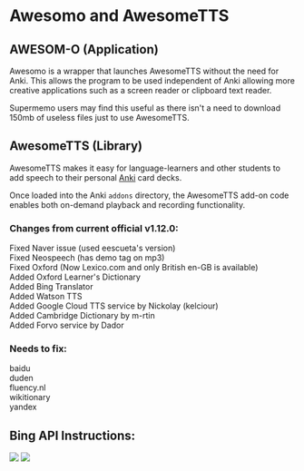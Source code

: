 # Awesomo and AwesomeTTS

## AWESOM-O (Application)
Awesomo is a wrapper that launches AwesomeTTS without the need for Anki. This allows the program to be used independent of Anki allowing more creative applications such as a screen reader or clipboard text reader.

Supermemo users may find this useful as there isn't a need to download 150mb of useless files just to use AwesomeTTS.


## AwesomeTTS (Library)
AwesomeTTS makes it easy for language-learners and other students to add
speech to their personal [Anki](https://apps.ankiweb.net) card decks.

Once loaded into the Anki `addons` directory, the AwesomeTTS add-on code
enables both on-demand playback and recording functionality.


### Changes from current official v1.12.0:
Fixed Naver issue (used eescueta's version)  
Fixed Neospeech (has demo tag on mp3)  
Fixed Oxford (Now Lexico.com and only British en-GB is available)  
Added Oxford Learner's Dictionary  
Added Bing Translator  
Added Watson TTS  
Added Google Cloud TTS service by Nickolay (kelciour)  
Added Cambridge Dictionary by m-rtin  
Added Forvo service by Dador  



### Needs to fix:
baidu  
duden  
fluency.nl  
wikitionary  
yandex



## Bing API Instructions:

<img src="https://github.com/lovac42/awesometts-CCBC-addon/blob/unified/screenshots/bingapi.png?raw=true" />  

<img src="https://github.com/lovac42/awesometts-CCBC-addon/blob/unified/screenshots/bearerkey.png?raw=true" />  

